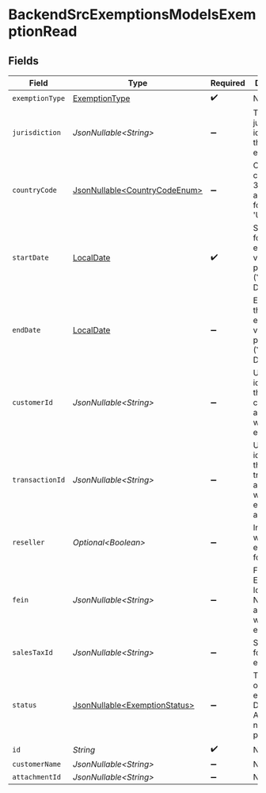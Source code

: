 # BackendSrcExemptionsModelsExemptionRead


## Fields

| Field                                                                                       | Type                                                                                        | Required                                                                                    | Description                                                                                 |
| ------------------------------------------------------------------------------------------- | ------------------------------------------------------------------------------------------- | ------------------------------------------------------------------------------------------- | ------------------------------------------------------------------------------------------- |
| `exemptionType`                                                                             | [ExemptionType](../../models/components/ExemptionType.md)                                   | :heavy_check_mark:                                                                          | N/A                                                                                         |
| `jurisdiction`                                                                              | *JsonNullable\<String>*                                                                     | :heavy_minus_sign:                                                                          | The jurisdiction identifier for the exemption                                               |
| `countryCode`                                                                               | [JsonNullable\<CountryCodeEnum>](../../models/components/CountryCodeEnum.md)                | :heavy_minus_sign:                                                                          | Country code in ISO 3166-1 alpha-2 format (e.g., 'US')                                      |
| `startDate`                                                                                 | [LocalDate](https://docs.oracle.com/javase/8/docs/api/java/time/LocalDate.html)             | :heavy_check_mark:                                                                          | Start date for the exemption validity period (YYYY-MM-DD format)                            |
| `endDate`                                                                                   | [LocalDate](https://docs.oracle.com/javase/8/docs/api/java/time/LocalDate.html)             | :heavy_minus_sign:                                                                          | End date for the exemption validity period (YYYY-MM-DD format)                              |
| `customerId`                                                                                | *JsonNullable\<String>*                                                                     | :heavy_minus_sign:                                                                          | Unique identifier for the customer associated with the exemption                            |
| `transactionId`                                                                             | *JsonNullable\<String>*                                                                     | :heavy_minus_sign:                                                                          | Unique identifier for the transaction<br/>        associated with the exemption, if applicable. |
| `reseller`                                                                                  | *Optional\<Boolean>*                                                                        | :heavy_minus_sign:                                                                          | Indicates whether the exemption is for a reseller                                           |
| `fein`                                                                                      | *JsonNullable\<String>*                                                                     | :heavy_minus_sign:                                                                          | Federal Employer Identification Number<br/>        associated with the exemption.           |
| `salesTaxId`                                                                                | *JsonNullable\<String>*                                                                     | :heavy_minus_sign:                                                                          | Sales tax ID for the exemption                                                              |
| `status`                                                                                    | [JsonNullable\<ExemptionStatus>](../../models/components/ExemptionStatus.md)                | :heavy_minus_sign:                                                                          | The status of the exemption.<br/>        Defaults to ACTIVE if not provided.                |
| `id`                                                                                        | *String*                                                                                    | :heavy_check_mark:                                                                          | N/A                                                                                         |
| `customerName`                                                                              | *JsonNullable\<String>*                                                                     | :heavy_minus_sign:                                                                          | N/A                                                                                         |
| `attachmentId`                                                                              | *JsonNullable\<String>*                                                                     | :heavy_minus_sign:                                                                          | N/A                                                                                         |